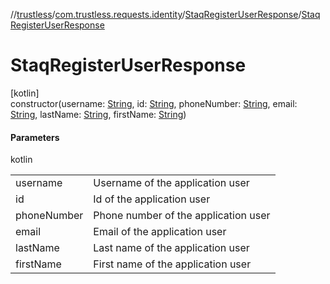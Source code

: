 //[trustless](../../../index.md)/[com.trustless.requests.identity](../index.md)/[StaqRegisterUserResponse](index.md)/[StaqRegisterUserResponse](-staq-register-user-response.md)

# StaqRegisterUserResponse

[kotlin]\
constructor(username: [String](https://kotlinlang.org/api/latest/jvm/stdlib/kotlin/-string/index.html), id: [String](https://kotlinlang.org/api/latest/jvm/stdlib/kotlin/-string/index.html), phoneNumber: [String](https://kotlinlang.org/api/latest/jvm/stdlib/kotlin/-string/index.html), email: [String](https://kotlinlang.org/api/latest/jvm/stdlib/kotlin/-string/index.html), lastName: [String](https://kotlinlang.org/api/latest/jvm/stdlib/kotlin/-string/index.html), firstName: [String](https://kotlinlang.org/api/latest/jvm/stdlib/kotlin/-string/index.html))

#### Parameters

kotlin

| | |
|---|---|
| username | Username of the application user |
| id | Id of the application user |
| phoneNumber | Phone number of the application user |
| email | Email of the application user |
| lastName | Last name of the application user |
| firstName | First name of the application user |
